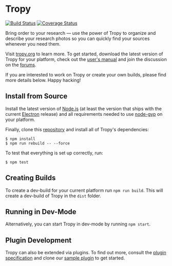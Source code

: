 Tropy
=====
[![Build Status](https://github.com/tropy/tropy/actions/workflows/ci.yml/badge.svg)](https://github.com/tropy/tropy/actions/workflows/ci.yml)
[![Coverage Status](https://coveralls.io/repos/github/tropy/tropy/badge.svg?branch=master)](https://coveralls.io/github/tropy/tropy)

Bring order to your research —
use the power of Tropy to organize and describe your research photos
so you can quickly find your sources whenever you need them.

Visit [tropy.org][] to learn more.
To get started, download the latest version of Tropy for your platform,
check out the [user's manual][docs] and join the discussion on the [forums][].

If you are interested to work on Tropy or create your own builds,
please find more details below.
Happy hacking!

[tropy.org]: https://tropy.org
[docs]: https://docs.tropy.org
[forums]: https://forums.tropy.org

Install from Source
-------------------
Install the latest version of [Node.js][]
(at least the version that ships with the current [Electron][] release)
and all requirements needed to use [node-gyp][] on your platform.

Finally, clone this [repository][] and install all of Tropy's dependencies:

    $ npm install
    $ npm run rebuild -- --force

To test that everything is set up correctly, run:

    $ npm test

[Node.js]: https://nodejs.org
[Electron]: https://electronjs.org
[node-gyp]: https://www.npmjs.com/package/node-gyp
[repository]: https://github.com/tropy/tropy

Creating Builds
---------------
To create a dev-build for your current platform run `npm run build`.
This will create a dev-build of Tropy in the `dist` folder.

Running in Dev-Mode
-------------------
Alternatively, you can start Tropy in dev-mode by running `npm start`.

Plugin Development
------------------
Tropy can also be extended via plugins.
To find out more, consult the [plugin specification][]
and clone our [sample plugin][] to get started.

[sample plugin]: https://github.com/tropy/tropy-plugin-example
[plugin specification]: https://github.com/tropy/tropy/blob/master/res/plugins/README.md
